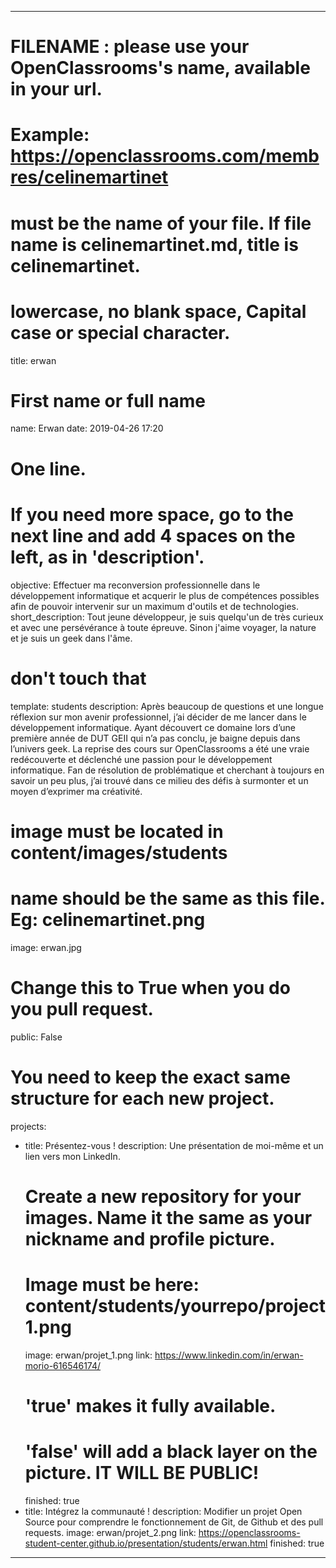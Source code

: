 ---

# FILENAME : please use your OpenClassrooms's name, available in your url.
# Example: https://openclassrooms.com/membres/celinemartinet
# must be the name of your file. If file name is celinemartinet.md, title is celinemartinet.
# lowercase, no blank space, Capital case or special character.
title: erwan

# First name or full name
name: Erwan
date: 2019-04-26 17:20

# One line.
# If you need more space, go to the next line and add 4 spaces on the left, as in 'description'.
objective: 
    Effectuer ma reconversion professionnelle dans le développement informatique et acquerir le plus de compétences possibles afin de pouvoir intervenir sur un maximum d'outils et de technologies. 
short_description: 
    Tout jeune développeur, je suis quelqu'un de très curieux et avec une persévérance à toute épreuve. Sinon j'aime voyager, la nature et je suis un geek dans l'âme.

# don't touch that
template: students
description:
    Après beaucoup de questions et une longue réflexion sur mon avenir professionnel, j’ai décider de me lancer dans le développement informatique. Ayant découvert ce domaine lors d’une première année de DUT GEII qui n’a pas conclu, je baigne depuis dans l’univers geek. 
    La reprise des cours sur OpenClassrooms a été une vraie redécouverte et déclenché une passion pour le développement informatique. Fan de résolution de problématique et cherchant à toujours en savoir un peu plus, j’ai trouvé dans ce milieu des défis à surmonter et un moyen d’exprimer ma créativité. 

# image must be located in content/images/students
# name should be the same as this file. Eg: celinemartinet.png
image: erwan.jpg

# Change this to True when you do you pull request.
public: False

# You need to keep the exact same structure for each new project.
projects:
  - title: Présentez-vous !
    description: Une présentation de moi-même et un lien vers mon LinkedIn.
    # Create a new repository for your images. Name it the same as your nickname and profile picture.
    # Image must be here: content/students/yourrepo/project1.png
    image: erwan/projet_1.png
    link: https://www.linkedin.com/in/erwan-morio-616546174/
    # 'true' makes it fully available.
    # 'false' will add a black layer on the picture. IT WILL BE PUBLIC!
    finished: true
  - title: Intégrez la communauté !
    description: Modifier un projet Open Source pour comprendre le fonctionnement de Git, de Github et des pull requests. 
    image: erwan/projet_2.png
    link: https://openclassrooms-student-center.github.io/presentation/students/erwan.html
    finished: true
---